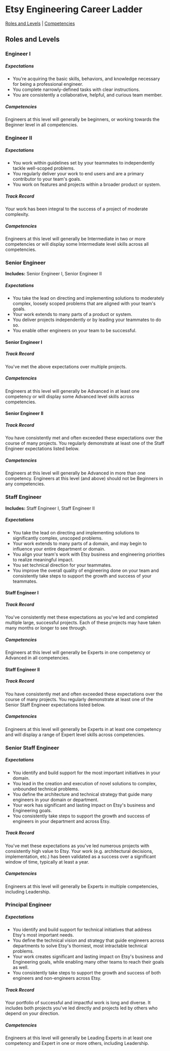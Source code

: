 # Etsy Engineering Career Ladder

[Roles and Levels](roles.md) | [Competencies](competencies.md)

## Roles and Levels

### Engineer I

##### Expectations

- You're acquiring the basic skills, behaviors, and knowledge necessary for being a professional engineer.
- You complete narrowly-defined tasks with clear instructions.
- You are consistently a collaborative, helpful, and curious team member.

##### Competencies

Engineers at this level will generally be beginners, or working towards the Beginner level in all competencies.


### Engineer II

##### Expectations

- You work within guidelines set by your teammates to independently tackle well-scoped problems.
- You regularly deliver your work to end users and are a primary contributor to your team's goals.
- You work on features and projects within a broader product or system.

##### Track Record

Your work has been integral to the success of a project of moderate complexity.

##### Competencies

Engineers at this level will generally be Intermediate in two or more competencies or will display some Intermediate level skills across all competencies.


### Senior Engineer

**Includes:** Senior Engineer I, Senior Engineer II

##### Expectations

- You take the lead on directing and implementing solutions to moderately complex, loosely scoped problems that are aligned with your team's goals.
- Your work extends to many parts of a product or system.
- You deliver projects independently or by leading your teammates to do so.
- You enable other engineers on your team to be successful.

#### Senior Engineer I

##### Track Record

You've met the above expectations over multiple projects.

##### Competencies

Engineers at this level will generally be Advanced in at least one competency or will display some Advanced level skills across competencies.

#### Senior Engineer II

##### Track Record

You have consistently met and often exceeded these expectations over the course of many projects. You regularly demonstrate at least one of the Staff Engineer expectations listed below.

##### Competencies

Engineers at this level will generally be Advanced in more than one competency. Engineers at this level (and above) should not be Beginners in any competencies.


### Staff Engineer

**Includes:** Staff Engineer I, Staff Engineer II

##### Expectations

- You take the lead on directing and implementing solutions to significantly complex, unscoped problems.
- Your work extends to many parts of a domain, and may begin to influence your entire department or domain.
- You align your team's work with Etsy business and engineering priorities to realize meaningful impact.
- You set technical direction for your teammates.
- You improve the overall quality of engineering done on your team and consistently take steps to support the growth and success of your teammates.

#### Staff Engineer I

##### Track Record

You've consistently met these expectations as you've led and completed multiple large, successful projects. Each of these projects may have taken many months or longer to see through.

##### Competencies

Engineers at this level will generally be Experts in one competency or Advanced in all competencies.

#### Staff Engineer II

##### Track Record

You have consistently met and often exceeded these expectations over the course of many projects. You regularly demonstrate at least one of the Senior Staff Engineer expectations listed below.

##### Competencies

Engineers at this level will generally be Experts in at least one competency and will display a range of Expert level skills across competencies.


### Senior Staff Engineer

##### Expectations

- You identify and build support for the most important initiatives in your domain.
- You lead in the creation and execution of novel solutions to complex, unbounded technical problems.
- You define the architecture and technical strategy that guide many engineers in your domain or department.
- Your work has significant and lasting impact on Etsy's business and Engineering goals.
- You consistently take steps to support the growth and success of engineers in your department and across Etsy.

##### Track Record

You've met these expectations as you've led numerous projects with consistently high value to Etsy. Your work (e.g. architectural decisions, implementation, etc.) has been validated as a success over a significant window of time, typically at least a year.

##### Competencies

Engineers at this level will generally be Experts in multiple competencies, including Leadership.


### Principal Engineer

##### Expectations

- You identify and build support for technical initiatives that address Etsy's most important needs.
- You define the technical vision and strategy that guide engineers across departments to solve Etsy's thorniest, most intractable technical problems.
- Your work creates significant and lasting impact on Etsy's business and Engineering goals, while enabling many other teams to reach their goals as well.
- You consistently take steps to support the growth and success of both engineers and non-engineers across Etsy.

##### Track Record

Your portfolio of successful and impactful work is long and diverse. It includes both projects you've led directly and projects led by others who depend on your direction.

##### Competencies

Engineers at this level will generally be Leading Experts in at least one competency and Expert in one or more others, including Leadership.
